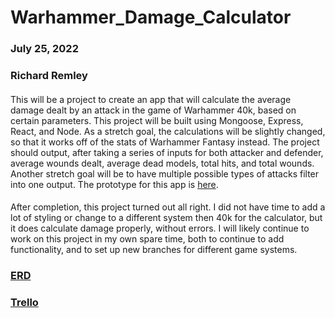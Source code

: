 # Warhammer_Damage_Calculator
### July 25, 2022
### Richard Remley

#### 
This will be a project to create an app that will calculate the average damage dealt by an attack in the game of Warhammer 40k, based on certain parameters. This project will be built using Mongoose, Express, React, and Node. As a stretch goal, the calculations will be slightly changed, so that it works off of the stats of Warhammer Fantasy instead.  The project should output, after taking a series of inputs for both attacker and defender, average wounds dealt, average dead models, total hits, and total wounds. Another stretch goal will be to have multiple possible types of attacks filter into one output. The prototype for this app is [here](https://www.mathhammer8thed.com/web/). 

#### 
After completion, this project turned out all right. I did not have time to add a lot of styling or change to a different system then 40k for the calculator, but it does calculate damage properly, without errors. I will likely continue to work on this project in my own spare time, both to continue to add functionality, and to set up new branches for different game systems.

### [ERD](https://app.diagrams.net/#HAmerican-Cossack%2FWarhammer_Damage_Calculator%2Fmain%2FWarhammer)

### [Trello](https://trello.com/b/ap0NPbrw/warhammer-calc)
